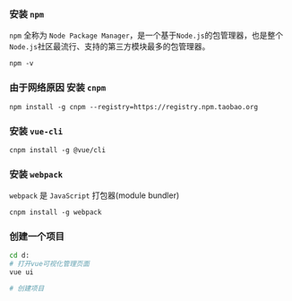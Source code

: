 ### 安装 `npm`
`npm` 全称为 `Node Package Manager`，是一个基于`Node.js`的包管理器，也是整个`Node.js`社区最流行、支持的第三方模块最多的包管理器。
```
npm -v
```

### 由于网络原因 安装 `cnpm`
```
npm install -g cnpm --registry=https://registry.npm.taobao.org
```

### 安装 `vue-cli`
```
cnpm install -g @vue/cli
```

### 安装 `webpack`
`webpack` 是  `JavaScript` 打包器(module bundler)
```
cnpm install -g webpack
```

### 创建一个项目

```sh
cd d:
# 打开vue可视化管理页面
vue ui

# 创建项目

```